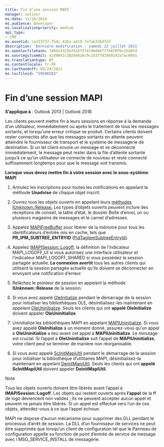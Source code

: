```yaml
---
title: Fin d’une session MAPI
manager: soliver
ms.date: 11/16/2014
ms.audience: Developer
ms.localizationpriority: medium
api_type:
- COM
ms.assetid: ca153737-75dc-426a-a410-7a7ab3264f23
description: 'Derniére modification : samedi 23 juillet 2011'
ms.openlocfilehash: 746b14323bfb1b75f4fd0db6ff7e6f0f6c25d0fd
ms.sourcegitcommit: a1d9041c20256616c9c183f7d1049142a7ac6991
ms.translationtype: MT
ms.contentlocale: fr-FR
ms.lasthandoff: 09/24/2021
ms.locfileid: "59596503"
---
```

# <a name="ending-a-mapi-session"></a>Fin d’une session MAPI

  
  
**S’applique à** : Outlook 2013 | Outlook 2016 
  
Les clients peuvent mettre fin à leurs sessions en réponse à la demande d’un utilisateur, immédiatement ou après le traitement de tous les messages sortants, et lorsqu’une erreur critique se produit. Certains clients doivent rester connectés afin que les messages sortants en attente peuvent atteindre le fournisseur de transport et le système de messagerie de destination. Si un tel client envoie un message et se déconnecte immédiatement, le message peut rester dans la file d’attente sortante jusqu’à ce qu’un utilisateur se connecte de nouveau et reste connecté suffisamment longtemps pour que le message soit transmis.
  
 **Lorsque vous devez mettre fin à votre session avec le sous-système MAPI**
  
1. Annulez les inscriptions pour toutes les notifications en appelant la méthode **Unadvise** de chaque objet inscrit. 
    
2. Ouvrez tous les objets ouverts en appelant leurs [méthodes IUnknown::Release.](https://msdn.microsoft.com/library/ms682317%28VS.85%29.aspx) Les types d’objets ouverts peuvent inclure des réceptions de conseil, la table d’état, le dossier Boîte d’envoi, un ou plusieurs magasins de messages et le carnet d’adresses. 
    
3. Appelez [MAPIFreeBuffer](mapifreebuffer.md) pour libérer de la mémoire pour tous les identificateurs d’entrée mis en cache, tels que **PR_IPM_SUBTREE_ENTRYID** ([PidTagIpmSubtreeEntryId](pidtagipmsubtreeentryid-canonical-property.md)).
    
4. Appelez [IMAPISession::Logoff](imapisession-logoff.md), la définition de l’indicateur MAPI_LOGOFF_UI si vous autorisez une interface utilisateur et l’indicateur MAPI_LOGOFF_SHARED si vous possédez la session partagée actuelle. **La connexion avertit** tous les autres clients qui utilisent la session partagée actuelle qu’ils doivent se déconnecter en envoyant une notification d’erreur. 
    
5. Relâchez le pointeur de session en appelant la méthode **IUnknown::Release** de la session. 
    
6. Si vous avez appelé [OleInitialize](https://msdn.microsoft.com/library/ms690134%28v=VS.85%29.aspx) pendant le démarrage de la session pour initialiser les bibliothèques OLE, désinitialisez-les maintenant en appelant [OleUninitialize](https://msdn.microsoft.com/library/ms691326%28VS.85%29.aspx). Seuls les clients qui ont **appelé OleInitialize** doivent appeler **OleUninitialize**. 
    
7. Uninitialize les bibliothèques MAPI en appelant [MAPIUninitialize](mapiuninitialize.md). Si vous avez appelé **OleInitialize** à un moment donné, assurez-vous qu’un appel à **OleUninitialize** a lieu avant cet appel à **MAPIUninitialize**. Le minutage est crucial. Si l’appel à **OleUninitialize** suit l’appel de **MAPIUninitialize**, votre client peut se terminer de manière non réorganisable. 
    
8. Si vous avez appelé [ScInitMapiUtil](scinitmapiutil.md) pendant le démarrage de la session pour initialiser la bibliothèque d’utilitaires MAPI, désinitialisez-la maintenant en appelant [DeinitMapiUtil](deinitmapiutil.md). Seuls les clients qui ont **appelé ScInitMapiUtil** doivent appeler **DeinitMapiUtil**.
    
> [!NOTE]
> Tous les objets ouverts doivent être libérés avant l’appel à **IMAPISession::Logoff**. Les objets qui restent ouverts après **l’appel** de la ff de logo deviennent non valides ; Ils ne peuvent accepter aucun appel et peuvent ne jamais être libérés. Si un appel est effectué vers l’un de ces objets, attendez-vous à ce que l’appel échoue. 
  
 MAPI ne dispose d’aucun mécanisme pour supprimer des DLL pendant le processus d’arrêt de session. La DLL d’un fournisseur de services ne peut être supprimée que lorsqu’un client de configuration tel que le Panneau de configuration appelle sa fonction de point d’entrée de service de message avec l MSG_SERVICE_INSTALL de messagerie. 
  

